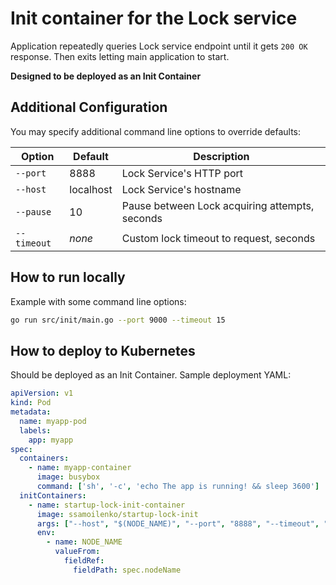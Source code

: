 # Init container for the Lock service

Application repeatedly queries Lock service endpoint until it gets `200 OK` response.
Then exits letting main application to start.

**Designed to be deployed as an Init Container**

## Additional Configuration
You may specify additional command line options to override defaults:

| Option      | Default   | Description |
| ----------- |-----------| ----------- |
| `--port`    | 8888      | Lock Service's HTTP port |
| `--host`    | localhost | Lock Service's hostname |
| `--pause`   | 10        | Pause between Lock acquiring attempts, seconds |
| `--timeout` | *none*    | Custom lock timeout to request, seconds |

## How to run locally
Example with some command line options:
```bash
go run src/init/main.go --port 9000 --timeout 15
```

## How to deploy to Kubernetes
Should be deployed as an Init Container. Sample deployment YAML:
```yaml
apiVersion: v1
kind: Pod
metadata:
  name: myapp-pod
  labels:
    app: myapp
spec:
  containers:
    - name: myapp-container
      image: busybox
      command: ['sh', '-c', 'echo The app is running! && sleep 3600']
  initContainers:
    - name: startup-lock-init-container
      image: ssamoilenko/startup-lock-init
      args: ["--host", "$(NODE_NAME)", "--port", "8888", "--timeout", "15"]
      env:
        - name: NODE_NAME
          valueFrom:
            fieldRef:
              fieldPath: spec.nodeName
```
